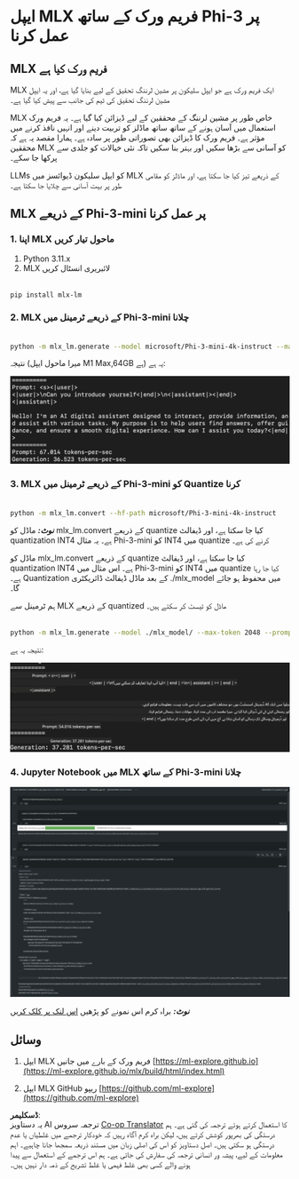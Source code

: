 <!--
CO_OP_TRANSLATOR_METADATA:
{
  "original_hash": "700b9a537ce4426de5a7ccfa8e96e581",
  "translation_date": "2025-04-03T08:28:03+00:00",
  "source_file": "md\\03.FineTuning\\03.Inference\\MLX_Inference.md",
  "language_code": "ur"
}
-->
# **ایپل MLX فریم ورک کے ساتھ Phi-3 پر عمل کرنا**

## **MLX فریم ورک کیا ہے**

MLX ایک فریم ورک ہے جو ایپل سلیکون پر مشین لرننگ تحقیق کے لیے بنایا گیا ہے، اور یہ ایپل مشین لرننگ تحقیق کی ٹیم کی جانب سے پیش کیا گیا ہے۔

MLX خاص طور پر مشین لرننگ کے محققین کے لیے ڈیزائن کیا گیا ہے۔ یہ فریم ورک استعمال میں آسان ہونے کے ساتھ ساتھ ماڈلز کو تربیت دینے اور انہیں نافذ کرنے میں مؤثر ہے۔ فریم ورک کا ڈیزائن بھی تصوراتی طور پر سادہ ہے۔ ہمارا مقصد یہ ہے کہ محققین MLX کو آسانی سے بڑھا سکیں اور بہتر بنا سکیں تاکہ نئی خیالات کو جلدی سے پرکھا جا سکے۔

LLMs کو ایپل سلیکون ڈیوائسز میں MLX کے ذریعے تیز کیا جا سکتا ہے، اور ماڈلز کو مقامی طور پر بہت آسانی سے چلایا جا سکتا ہے۔

## **MLX کے ذریعے Phi-3-mini پر عمل کرنا**

### **1. اپنا MLX ماحول تیار کریں**

1. Python 3.11.x
2. MLX لائبریری انسٹال کریں

```bash

pip install mlx-lm

```

### **2. MLX کے ذریعے ٹرمینل میں Phi-3-mini چلانا**

```bash

python -m mlx_lm.generate --model microsoft/Phi-3-mini-4k-instruct --max-token 2048 --prompt  "<|user|>\nCan you introduce yourself<|end|>\n<|assistant|>"

```

نتیجہ (میرا ماحول ایپل M1 Max,64GB ہے) یہ ہے:

![Terminal](../../../../../translated_images/01.0d0f100b646a4e4c4f1cd36c1a05727cd27f1e696ed642c06cf6e2c9bbf425a4.ur.png)

### **3. MLX کے ذریعے ٹرمینل میں Phi-3-mini کو Quantize کرنا**

```bash

python -m mlx_lm.convert --hf-path microsoft/Phi-3-mini-4k-instruct

```

***نوٹ:*** ماڈل کو mlx_lm.convert کے ذریعے quantize کیا جا سکتا ہے، اور ڈیفالٹ quantization INT4 ہے۔ یہ مثال Phi-3-mini کو INT4 میں quantize کرنے کی ہے۔

ماڈل کو mlx_lm.convert کے ذریعے quantize کیا جا سکتا ہے، اور ڈیفالٹ quantization INT4 ہے۔ اس مثال میں Phi-3-mini کو INT4 میں quantize کیا جا رہا ہے۔ Quantization کے بعد ماڈل ڈیفالٹ ڈائریکٹری ./mlx_model میں محفوظ ہو جائے گا۔

ہم ٹرمینل سے MLX کے ذریعے quantized ماڈل کو ٹیسٹ کر سکتے ہیں۔

```bash

python -m mlx_lm.generate --model ./mlx_model/ --max-token 2048 --prompt  "<|user|>\nCan you introduce yourself<|end|>\n<|assistant|>"

```

نتیجہ یہ ہے:

![INT4](../../../../../translated_images/02.04e0be1f18a90a58ad47e0c9d9084ac94d0f1a8c02fa707d04dd2dfc7e9117c6.ur.png)

### **4. Jupyter Notebook میں MLX کے ساتھ Phi-3-mini چلانا**

![Notebook](../../../../../translated_images/03.0cf0092fe143357656bb5a7bc6427c41d8528d772d38a82d0b2693e2a3eeb16e.ur.png)

***نوٹ:*** براہ کرم اس نمونے کو پڑھیں [اس لنک پر کلک کریں](../../../../../code/03.Inference/MLX/MLX_DEMO.ipynb)

## **وسائل**

1. ایپل MLX فریم ورک کے بارے میں جانیں [https://ml-explore.github.io](https://ml-explore.github.io/mlx/build/html/index.html)

2. ایپل MLX GitHub ریپو [https://github.com/ml-explore](https://github.com/ml-explore)

**ڈسکلیمر**:  
یہ دستاویز AI ترجمہ سروس [Co-op Translator](https://github.com/Azure/co-op-translator) کا استعمال کرتے ہوئے ترجمہ کی گئی ہے۔ ہم درستگی کی بھرپور کوشش کرتے ہیں، لیکن براہ کرم آگاہ رہیں کہ خودکار ترجمے میں غلطیاں یا عدم درستگی ہو سکتی ہیں۔ اصل دستاویز کو اس کی اصلی زبان میں مستند ذریعہ سمجھا جانا چاہیے۔ اہم معلومات کے لیے، پیشہ ور انسانی ترجمہ کی سفارش کی جاتی ہے۔ ہم اس ترجمے کے استعمال سے پیدا ہونے والے کسی بھی غلط فہمی یا غلط تشریح کے ذمہ دار نہیں ہیں۔